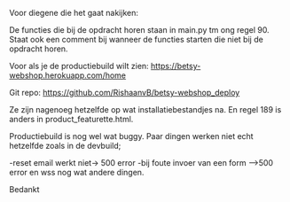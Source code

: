 Voor diegene die het gaat nakijken:

De functies die bij de opdracht horen staan in main.py tm ong regel 90. Staat ook een comment bij wanneer de functies starten die niet bij de opdracht horen. 

Voor als je de productiebuild wilt zien:
https://betsy-webshop.herokuapp.com/home

Git repo:  https://github.com/RishaanvB/betsy-webshop_deploy

Ze zijn nagenoeg hetzelfde op wat installatiebestandjes na. En regel 189 is anders in product_featurette.html.

Productiebuild is nog wel wat buggy. Paar dingen werken niet echt hetzelfde zoals in de devbuild; 

-reset email werkt niet-> 500 error 
-bij foute invoer van een form -->500 error
en wss nog wat andere dingen. 

Bedankt
